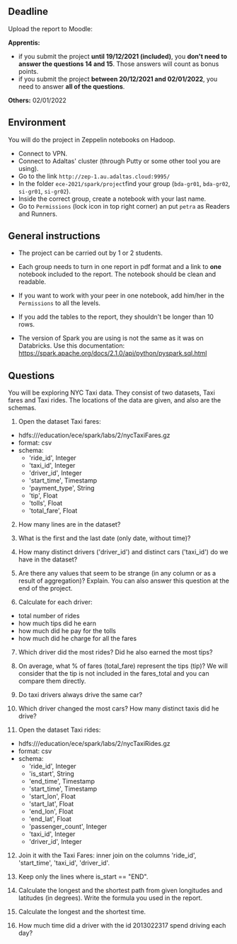 ## Deadline

Upload the report to Moodle: 

**Apprentis:** 
- if you submit the project **until 19/12/2021 (included)**, you **don't need to answer the questions 14 and 15**. Those answers will count as bonus points.
- if you submit the project **between 20/12/2021 and 02/01/2022**, you need to answer **all of the questions**. 

**Others:** 02/01/2022 

## Environment

You will do the project in Zeppelin notebooks on Hadoop.

- Connect to VPN.
- Connect to Adaltas' cluster (through Putty or some other tool you are using).
- Go to the link `http://zep-1.au.adaltas.cloud:9995/`
- In the folder `ece-2021/spark/project`find your group (`bda-gr01`, `bda-gr02`, `si-gr01`, `si-gr02`).
- Inside the correct group, create a notebook with your last name.
- Go to `Permissions` (lock icon in top right corner) an put `petra` as Readers and Runners.

## General instructions

- The project can be carried out by 1 or 2 students.
- Each group needs to turn in one report in pdf format and a link to **one** notebook included to the report. The notebook should be clean and readable.
- If you want to work with your peer in one notebook, add him/her in the `Permissions` to all the levels.
- If you add the tables to the report, they shouldn't be longer than 10 rows.


- The version of Spark you are using is not the same as it was on Databricks. Use this documentation: https://spark.apache.org/docs/2.1.0/api/python/pyspark.sql.html

## Questions
 
You will be exploring NYC Taxi data. They consist of two datasets, Taxi fares and Taxi rides. The locations of the data are given, and also are the schemas.

1. Open the dataset Taxi fares:

- hdfs:///education/ece/spark/labs/2/nycTaxiFares.gz
- format: csv
- schema: 
    - 'ride_id', Integer
    - 'taxi_id', Integer
    - 'driver_id', Integer
    - 'start_time', Timestamp
    - 'payment_type', String
    - 'tip', Float
    - 'tolls', Float
    - 'total_fare', Float

2. How many lines are in the dataset?

3. What is the first and the last date (only date, without time)?

4. How many distinct drivers ('driver_id') and distinct cars ('taxi_id') do we have in the dataset?

5. Are there any values that seem to be strange (in any column or as a result of aggregation)? Explain. You can also answer this question at the end of the project.

6. Calculate for each driver:

 - total number of rides
 - how much tips did he earn
 - how much did he pay for the tolls
 - how much did he charge for all the fares

7. Which driver did the most rides? Did he also earned the most tips? 

8. On average, what % of fares (total_fare) represent the tips (tip)? We will consider that the tip is not included in the fares_total and you can compare them directly.

9. Do taxi drivers always drive the same car?

10. Which driver changed the most cars? How many distinct taxis did he drive?

11. Open the dataset Taxi rides:

- hdfs:///education/ece/spark/labs/2/nycTaxiRides.gz
- format: csv
- schema:
    - 'ride_id', Integer
    - 'is_start', String
    - 'end_time', Timestamp
    - 'start_time', Timestamp
    - 'start_lon', Float
    - 'start_lat', Float
    - 'end_lon', Float
    - 'end_lat', Float
    - 'passenger_count', Integer
    - 'taxi_id', Integer
    - 'driver_id', Integer

12. Join it with the Taxi Fares: inner join on the columns 'ride_id', 'start_time', 'taxi_id', 'driver_id'.

13. Keep only the lines where is_start == "END".

14. Calculate the longest and the shortest path from given longitudes and latitudes (in degrees). Write the formula you used in the report.

15. Calculate the longest and the shortest time.

16. How much time did a driver with the id 2013022317 spend driving each day?

